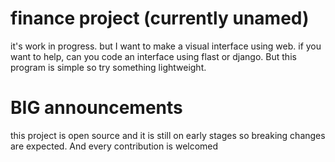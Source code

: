 # finance project (currently unamed)
it's work in progress.
but I want to make a visual interface using web.
if you want to help, can you code an interface using flast or django.
But this program is simple so try something lightweight.
# BIG announcements
this project is open source and it is still on early stages so breaking changes are expected. And every contribution is welcomed
